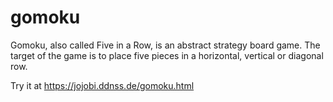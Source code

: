 # gomoku
Gomoku, also called Five in a Row, is an abstract strategy board game.
The target of the game is to place five pieces in a horizontal, vertical or diagonal row.

Try it at https://jojobi.ddnss.de/gomoku.html
